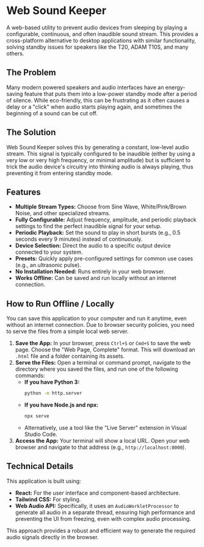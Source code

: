 # Web Sound Keeper

A web-based utility to prevent audio devices from sleeping by playing a configurable, continuous, and often inaudible sound stream. This provides a cross-platform alternative to desktop applications with similar functionality, solving standby issues for speakers like the T20, ADAM T10S, and many others.

## The Problem

Many modern powered speakers and audio interfaces have an energy-saving feature that puts them into a low-power standby mode after a period of silence. While eco-friendly, this can be frustrating as it often causes a delay or a "click" when audio starts playing again, and sometimes the beginning of a sound can be cut off.

## The Solution

Web Sound Keeper solves this by generating a constant, low-level audio stream. This signal is typically configured to be inaudible (either by using a very low or very high frequency, or minimal amplitude) but is sufficient to trick the audio device's circuitry into thinking audio is always playing, thus preventing it from entering standby mode.

## Features

- **Multiple Stream Types:** Choose from Sine Wave, White/Pink/Brown Noise, and other specialized streams.
- **Fully Configurable:** Adjust frequency, amplitude, and periodic playback settings to find the perfect inaudible signal for your setup.
- **Periodic Playback:** Set the sound to play in short bursts (e.g., 0.5 seconds every 9 minutes) instead of continuously.
- **Device Selection:** Direct the audio to a specific output device connected to your system.
- **Presets:** Quickly apply pre-configured settings for common use cases (e.g., an ultrasonic pulse).
- **No Installation Needed:** Runs entirely in your web browser.
- **Works Offline:** Can be saved and run locally without an internet connection.

## How to Run Offline / Locally

You can save this application to your computer and run it anytime, even without an internet connection. Due to browser security policies, you need to serve the files from a simple local web server.

1.  **Save the App:** In your browser, press `Ctrl+S` or `Cmd+S` to save the web page. Choose the "Web Page, Complete" format. This will download an `.html` file and a folder containing its assets.
2.  **Serve the Files:** Open a terminal or command prompt, navigate to the directory where you saved the files, and run one of the following commands:
    -   **If you have Python 3:**
        ```sh
        python -m http.server
        ```
    -   **If you have Node.js and npx:**
        ```sh
        npx serve
        ```
    -   Alternatively, use a tool like the "Live Server" extension in Visual Studio Code.
3.  **Access the App:** Your terminal will show a local URL. Open your web browser and navigate to that address (e.g., `http://localhost:8000`).

## Technical Details

This application is built using:

- **React:** For the user interface and component-based architecture.
- **Tailwind CSS:** For styling.
- **Web Audio API:** Specifically, it uses an `AudioWorkletProcessor` to generate all audio in a separate thread, ensuring high performance and preventing the UI from freezing, even with complex audio processing.

This approach provides a robust and efficient way to generate the required audio signals directly in the browser.
